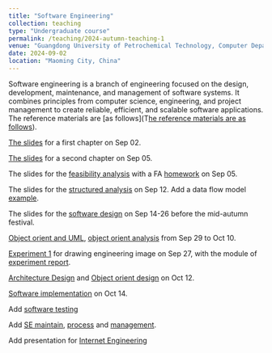 ```yaml
---
title: "Software Engineering"
collection: teaching
type: "Undergraduate course"
permalink: /teaching/2024-autumn-teaching-1
venue: "Guangdong University of Petrochemical Technology, Computer Department"
date: 2024-09-02
location: "Maoming City, China"
---
```


Software engineering is a branch of engineering focused on the design, development, maintenance, and management of software systems. It combines principles from computer science, engineering, and project management to create reliable, efficient, and scalable software applications. The reference materials are [as follows](T[he reference materials are as follows](https://github.com/QSCTech/zju-icicles/blob/master/%E8%BD%AF%E4%BB%B6%E5%B7%A5%E7%A8%8B/%E6%95%99%E6%9D%90/%E8%BD%AF%E4%BB%B6%E5%B7%A5%E7%A8%8B%EF%BC%9A%E5%AE%9E%E8%B7%B5%E8%80%85%E7%9A%84%E7%A0%94%E7%A9%B6%E6%96%B9%E6%B3%95%EF%BC%88%E7%AC%AC7%E7%89%88%EF%BC%89.pdf)).


[The slides](/files/2024_2_SE/0902_soterengineering_chapter1.pdf) for a first chapter on Sep 02. 

[The slides](/files/2024_2_SE/0905_SE_chapter02.pdf) for a second chapter on Sep 05.

The slides for the [feasibility analysis](/files/2024_2_SE/0909_SE_kexingxing.pdf) with a FA [homework](/files/2024_2_SE/0905_SE_report_modul.docx) on Sep 05.

The slides for the [structured analysis](/files/2024_2_SE/0912_SE_require_structure.pdf) on Sep 12. Add a data flow model [example](/files/2024_2_SE/0914_SE_dataflowEx.ppt).

The slides for the [software design](/files/2024_2_SE/0914_SE_softwareDesign.pdf) on Sep 14-26 before the mid-autumn festival.

[Object orient and UML](/files/2024_2_SE/0929_SE_OO_UML.pdf), [object orient analysis](/files/2024_2_SE/1010_SE_OOA.pdf) from Sep 29 to Oct 10.

[Experiment 1](/files/2024_2_SE/0927_Experiment_engineeringDrawing.pdf) for drawing engineering image on Sep 27, with the module of [experiment report](/files/2024_2_SE/0929_SE_report_modul.docx).

[Architecture Design](/files/2024_2_SE/1012_SE_construction.pdf) and [Object orient design](/files/2024_2_SE/1012_SE_OO_design.pdf) on Oct 12.

[Software implementation](/files/2024_2_SE/1014_SE_software_Implementation.pdf) on Oct 14.

Add [software testing](/files/2024_2_SE/1021_SE_TEST.pdf)

Add [SE maintain](/files/2024_2_SE/1028_SE_maintain.pdf), [process](/files/2024_2_SE/1028_SE_process.pdf) and [management](/files/2024_2_SE/1028_SE_management.pdf).

Add presentation for [Internet Engineering](/files/2024_2_SE/1210_Internet.pptx)
